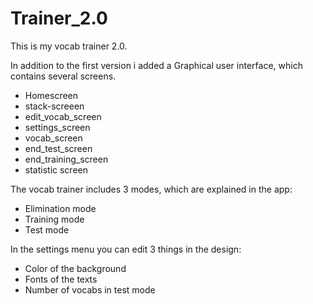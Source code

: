 # Trainer_2.0

This is my vocab trainer 2.0. 

In addition to the first version i added a Graphical user interface, which contains several screens.
- Homescreen
- stack-screeen
- edit_vocab_screen
- settings_screen
- vocab_screen
- end_test_screen
- end_training_screen
- statistic screen

The vocab trainer includes 3 modes, which are explained in the app:
- Elimination mode
- Training mode
- Test mode

In the settings menu you can edit 3 things in the design:
- Color of the background
- Fonts of the texts
- Number of vocabs in test mode
